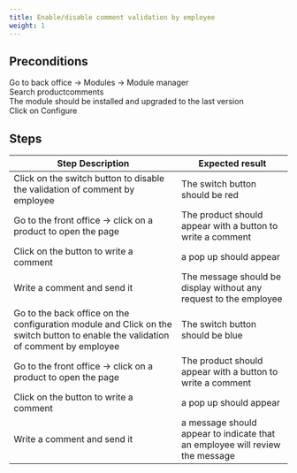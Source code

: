 ```yaml
---
title: Enable/disable comment validation by employee
weight: 1
---
```


## Preconditions

Go to back office -> Modules -> Module manager<br />
Search productcomments<br />
The module should be installed and upgraded to the last version<br />
Click on Configure
## Steps
| Step Description | Expected result |
| ----- | ----- |
| Click on the switch button to disable the validation of comment by employee | The switch button should be red |
| Go to the front office -> click on a product to open the page | The product should appear with a button to write a comment |
| Click on the button to write a comment  | a pop up should appear |
| Write a comment and send it  | The message should be display without any request to the employee  |
| Go to the back office on the configuration module and Click on the switch button to enable the validation of comment by employee | The switch button should be blue |
| Go to the front office -> click on a product to open the page | The product should appear with a button to write a comment |
| Click on the button to write a comment  | a pop up should appear |
| Write a comment and send it | a message should appear to indicate that an employee will review the message |

